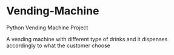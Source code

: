 # Vending-Machine
Python Vending Machine Project

A vending machine with different type of drinks and it dispenses accordingly to what the customer choose
